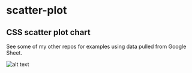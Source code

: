 # scatter-plot
CSS scatter plot chart
---
See some of my other repos for examples using data pulled from Google Sheet.

![alt text](https://d13yacurqjgara.cloudfront.net/users/33136/screenshots/3119674/dbbl.scatter.01.png)
